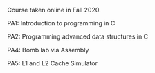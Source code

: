 Course taken online in Fall 2020.

PA1:  Introduction to programming in C

PA2:  Programming advanced data structures in C

PA4:  Bomb lab via Assembly

PA5:  L1 and L2 Cache Simulator
